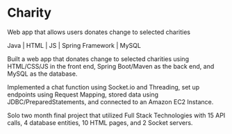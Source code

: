 # Charity
Web app that allows users donates change to selected charities

Java | HTML | JS | Spring Framework | MySQL

Built a web app that donates change to selected charities using HTML/CSS/JS in the front end, Spring Boot/Maven as the back end, and MySQL as the database.

Implemented a chat function using Socket.io and Threading, set up endpoints using Request Mapping, stored data using JDBC/PreparedStatements, and connected to an Amazon EC2 Instance.

Solo two month final project that utilized Full Stack Technologies with 15 API calls, 4 database entities, 10 HTML pages, and 2 Socket servers.

